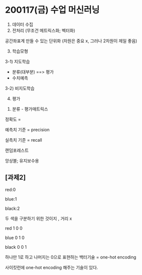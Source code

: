 # 200117(금) 수업 머신러닝 

1. 데이터 수집
2. 전처리 (무조건 메트릭스화; 벡터화) 

 공간좌표계 만들 수 있는 단위화 (차원은 중요 x, 그러나 2차원이 제일 좋음)

3. 학습모형

3-1) 지도학습

- 분류(대부분) ==> 평가
- 수치예측

3-2) 비지도학습

4. 평가

1) 분류 - 평가매트릭스



정확도 = 

예측치 기준 = precision

실측치 기준 = recall



랜덤포레스트

앙상블; 유지보수용 



## [과제2]

red:0

blue:1

black:2



두 색을 구분하기 위한 것이지 , 거리 x

red  1 0 0

blue  0 1 0

black 0 0 1



하나만 1로 하고 나머지는 0으로 표현하는 백터기술 = one-hot encoding

사이킷런에 one-hot encoding 해주는 기술이 있다. 